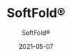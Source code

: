 ---
title: "SoftFold®"
image_primary: "img/Arktura-SoftFold-Pennsylvania_WEB_1-scaled.jpg"
image_secondary: "img/Arktura-SoftFold-Ceiling-Feature-Image-1600x1600.png"
description: "The%20complex%20interaction%20of%20variables%20lends%20power%20to%20design.%20Using%20our%20Soft%20Sound%AE%20acoustical%20material%20%28100%25%20PET%20plastic%20with%20up%20to%2060%25%20recycled%20content%29%20and%20dimensional%20patterning%2C%20SoftFold%AE%20achieves%20acoustical%20dampening%20while%20creating%20a%20subtle%20play%20between%20light%20and%20shadow.%20It%20offers%20an%20award%20winning%20combination%20of%20design%20and%20functionality.%20%A0"
designer: "Arktura"
tags: 
  - "Acoustic"
  - "Ceiling Baffles"
subtitle: "SoftFold®"
href: "https://arktura.com/product/softfold/"
category: "Acoustic"
manufacturer: "Arktura"
slug: "/manufacturers/arktura/acoustic/arktura-soft-fold"
date: "2021-05-07"
---